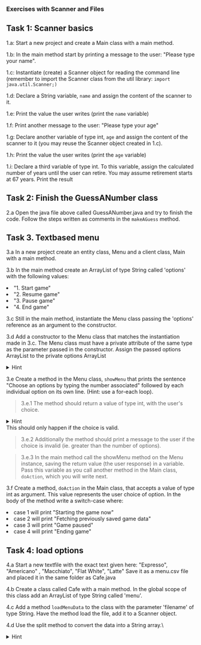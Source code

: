 ### Exercises with Scanner and Files

## Task 1: Scanner basics
1.a: Start a new project and create a Main class with a main method.

1.b: In the main method start by printing a message to the user: "Please type your name".

1.c: Instantiate (create) a Scanner object for reading the command line (remember to import the Scanner class from the util library: <code>import java.util.Scanner;) </code>

1.d: Declare a String variable, <code>name</code> and assign the content of the scanner to it.

1.e: Print the value the user writes (print the <code>name</code> variable)

1.f: Print another message to the user: "Please type your age"

1.g: Declare another variable of type int, <code>age</code> and assign the content of the scanner to it (you may reuse the Scanner object created in 1.c).

1.h: Print the value the user writes (print the <code>age</code> variable)

1.i: Declare a third variable of type int. To this variable, assign the calculated number of years until the user can retire. You may assume retirement starts at 67 years. Print the result


## Task 2: Finish the GuessANumber class
2.a Open the java file above called GuessANumber.java and try to finish the code. Follow the steps written as comments in the <code>makeAGuess</code> method.


## Task 3. Textbased menu
3.a In a new project create an entity class, Menu and a client class, Main with a main method.

3.b In the main method create an ArrayList of type String called 'options' with the following values:
<li>"1. Start game"</li>
<li>"2. Resume game"</li>
<li>"3. Pause game"</li>
<li>"4. End game"</li>

3.c Still in the main method, instantiate the Menu class passing the 'options' reference as an argument to the constructor.

3.d Add a constructor to the Menu class that matches the instantiation made in 3.c. The Menu class must have a private attribute of the same type as the parameter passed in the constructor. Assign the passed options ArrayList to the private options ArrayList 
<details>
  <summary>Hint</summary>
  <p>this.options = options</p>
</details>

3.e Create a method in the Menu class, <code>showMenu</code> that prints the sentence "Choose an options by typing the number associated" followed by each individual option on its own line. (Hint: use a for-each loop). 
 
 >3.e.1 The method should return a value of type int, with the user's choice. 
 <details>
  <summary>Hint</summary>
  <p>int choice = scanner.nextInt()</p>
</details>
This should only happen if the choice is valid.
 
 >3.e.2 Additionally the method should print a message to the user if the choice is invalid (ie. greater than the number of options). 
 
 >3.e.3 In the main method call the showMenu method on the Menu instance, saving the return value (the user response) in a variable. Pass this variable as you call another method in the Main class, <code>doAction</code>, which you will write next.


3.f Create a method, <code>doAction</code> in the Main class, that accepts a value of type int as argument. This value represents the user choice of option. In the body of the method write a switch-case where:
<li>case 1 will print "Starting the game now"</li>
<li>case 2 will print "Fetching previously saved game data"</li>
<li>case 3 will print "Game paused"</li>
<li>case 4 will print "Ending game"</li>



## Task 4: load options
 
4.a Start a new textfile with the exact text given here:
"Expresso", "Americano" , "Macchiato", "Flat White",  "Latte"
Save it as a menu.csv file and placed it in the same folder as Cafe.java

4.b Create a class called Cafe with a main method. In the global scope of this class add an ArrayList of type String called 'menu'.

4.c Add a method  <code>loadMenuData</code> to the class with the parameter 'filename' of type String. 
  Have the method load the file, add it to a Scanner object.

4.d Use the split method to convert the data into a String array.\
<details>
  <summary>Hint</summary>
  <p>scanner.nextLine().split())</p>
</detail>
  This will return a String array. Loop over the returned String Array and for each element create a new String with the value of the element preceeded by an number: For the element "Expresso" there will be a new String with the value "1. Expresso". 
  Then add the new String to the menu ArrayList which you created in step 4.b

4.d Reuse the Menu class from Task 3. (copy it into the folder of the Cafe.java). Create a new instance of the Menu class, with the <code>menu</code> ArrayList as argument. Call the <code>showMenu</code> method on the Menu object. Remember the method will return the user's choice? Print the name of the coffee that corresponds to the user's choice. 


## Task 5: write to file
[...]
